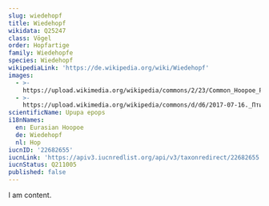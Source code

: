 ```yaml
---
slug: wiedehopf
title: Wiedehopf
wikidata: Q25247
class: Vögel
order: Hopfartige
family: Wiedehopfe
species: Wiedehopf
wikipediaLink: 'https://de.wikipedia.org/wiki/Wiedehopf'
images:
  - >-
    https://upload.wikimedia.org/wikipedia/commons/2/23/Common_Hoopoe_Photograph_By_Shantanu_Kuveskar.jpg
  - >-
    https://upload.wikimedia.org/wikipedia/commons/d/d6/2017-07-16._Птицы_Донецка_35.jpg
scientificName: Upupa epops
i18nNames:
  en: Eurasian Hoopoe
  de: Wiedehopf
  nl: Hop
iucnID: '22682655'
iucnLink: 'https://apiv3.iucnredlist.org/api/v3/taxonredirect/22682655'
iucnStatus: Q211005
published: false
---
```


I am content.
